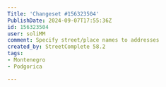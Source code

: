 ```yaml
---
Title: 'Changeset #156323504'
PublishDate: 2024-09-07T17:55:36Z
id: 156323504
user: soliMM
comment: Specify street/place names to addresses
created_by: StreetComplete 58.2
tags:
- Montenegro
- Podgorica

---
```

